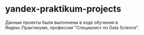 # yandex-praktikum-projects
Данные проекты были выполнены в ходе обучения в Яндекс.Практикуме, профессии "Специалист по Data Science".
